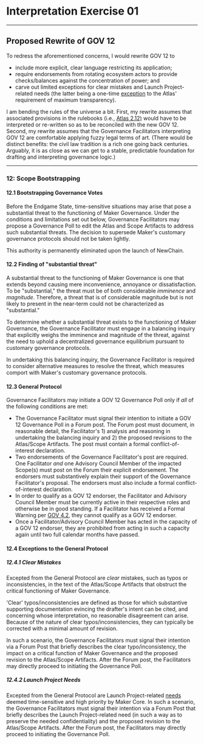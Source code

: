 # Interpretation Exercise 01

---

## Proposed Rewrite of GOV 12

To redress the aforementioned concerns, I would rewrite GOV 12 to 

- include more explicit, clear language restricting its application;
- require endorsements from rotating ecosystem actors to provide checks/balances against the concentration of power; and
- carve out limited exceptions for clear mistakes and Launch Project-related needs (the latter being a one-time [exception](https://mips.makerdao.com/mips/details/MIP108#9-launch-project) to the Atlas' requirement of maximum transparency). 

I am bending the rules of the universe a bit. First, my rewrite assumes that associated provisions in the rulebooks (i.e., [Atlas 2.12)](https://mips.makerdao.com/mips/details/MIP101#2-12-scope-bootstrapping-gov12) would have to be interpreted or re-written so as to be reconciled with the new GOV 12. Second, my rewrite assumes that the Governance Facilitators interpreting GOV 12 are comfortable applying fuzzy legal terms of art. (There would be distinct benefits: the civil law tradition is a rich one going back centuries. Arguably, it is as close as we can get to a stable, predictable foundation for drafting and interpreting governance logic.) 

---

### 12: Scope Bootstrapping

#### 12.1 Bootstrapping Governance Votes

Before the Endgame State, time-sensitive situations may arise that pose a substantial threat to the functioning of Maker Governance. Under the conditions and limitations set out below, Governance Facilitators may propose a Governance Poll to edit the Atlas and Scope Artifacts to address such substantial threats. The decision to supersede Maker's customary governance protocols should not be taken lightly.  

This authority is permanently eliminated upon the launch of NewChain.

#### 12.2 Finding of "substantial threat"

A substantial threat to the functioning of Maker Governance is one that extends beyond causing mere inconvenience, annoyance or dissatisfaction. To be "substantial," the threat must be of both considerable *imminence* and *magnitude*. Therefore, a threat that is of considerable magnitude but is not likely to present in the near-term could not be characterized as "substantial."

To determine whether a substantial threat exists to the functioning of Maker Governance, the Governance Facilitator must engage in a balancing inquiry that explicitly weighs the imminence and magnitude of the threat, against the need to uphold a decentralized governance equilibrium pursuant to customary governance protocols. 

In undertaking this balancing inquiry, the Governance Facilitator is required to consider alternative measures to resolve the threat, which measures comport with Maker's customary governance protocols.

#### 12.3 General Protocol

Governance Facilitators may initiate a GOV 12 Governance Poll only if *all* of the following conditions are met:

- The Governance Facilitator must signal their intention to initiate a GOV 12 Governance Poll in a Forum post. The Forum post must document, in reasonable detail, the Facilitator's 1) analysis and reasoning in undertaking the balancing inquiry and 2) the proposed revisions to the Atlas/Scope Artifacts. The post must contain a formal conflict-of-interest declaration. 
- Two endorsements of the Governance Facilitator's post are required. One Facilitator *and* one Advisory Council Member of the impacted Scope(s) must post on the Forum their explicit endorsement. The endorsers must substantively explain their support of the Governance Facilitator's proposal. The endorsers must also include a formal conflict-of-interest declaration. 
- In order to qualify as a GOV 12 endorser, the Facilitator and Advisory Council Member must be currently active in their respective roles and otherwise be in good standing. If a Facilitator has received a Formal Warning per [GOV 4.2](https://mips.makerdao.com/mips/details/MIP113#4-2-alignment-conserver-formal-warnings), they cannot qualify as a GOV 12 endorser.
- Once a Facilitator/Advisory Council Member has acted in the capacity of a GOV 12 endorser, they are prohibited from acting in such a capacity again until two full calendar months have passed. 

#### 12.4 Exceptions to the General Protocol

##### 12.4.1 Clear Mistakes

Excepted from the General Protocol are *clear* mistakes, such as typos or inconsistencies, in the text of the Atlas/Scope Artifacts that obstruct the critical functioning of Maker Governance. 

'Clear' typos/inconsistencies are defined as those for which substantive supporting documentation evincing the drafter's intent can be cited, and concerning whose interpretation, no reasonable disagreement can arise. Because of the nature of clear typos/inconsistencies, they can typically be corrected with a minimal amount of revision. 

In such a scenario, the Governance Facilitators must signal their intention via a Forum Post that briefly describes the clear typo/inconsistency, the impact on a critical function of Maker Governance and the proposed revision to the Atlas/Scope Artifacts. After the Forum post, the Facilitators may directly proceed to initiating the Governance Poll.   

##### 12.4.2 Launch Project Needs

Excepted from the General Protocol are Launch Project-related [needs](https://mips.makerdao.com/mips/details/MIP108#9-launch-project) deemed time-sensitive and high priority by Maker Core. In such a scenario, the Governance Facilitators must signal their intention via a Forum Post that briefly describes the Launch Project-related need (in such a way as to preserve the needed confidentiality) and the proposed revision to the Atlas/Scope Artifacts. After the Forum post, the Facilitators may directly proceed to initiating the Governance Poll. 